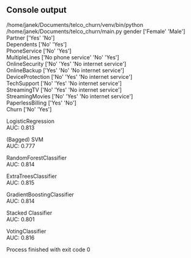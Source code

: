 ## Console output

/home/janek/Documents/telco_churn/venv/bin/python /home/janek/Documents/telco_churn/main.py
gender ['Female' 'Male']  
Partner ['Yes' 'No']  
Dependents ['No' 'Yes']  
PhoneService ['No' 'Yes']  
MultipleLines ['No phone service' 'No' 'Yes']  
OnlineSecurity ['No' 'Yes' 'No internet service']  
OnlineBackup ['Yes' 'No' 'No internet service']  
DeviceProtection ['No' 'Yes' 'No internet service']  
TechSupport ['No' 'Yes' 'No internet service']  
StreamingTV ['No' 'Yes' 'No internet service']  
StreamingMovies ['No' 'Yes' 'No internet service']  
PaperlessBilling ['Yes' 'No']  
Churn ['No' 'Yes']  

LogisticRegression  
AUC: 0.813

(Bagged) SVM  
AUC: 0.777

RandomForestClassifier  
AUC: 0.814

ExtraTreesClassifier  
AUC: 0.815

GradientBoostingClassifier  
AUC: 0.814

Stacked Classifier  
AUC: 0.801

VotingClassifier  
AUC: 0.816

Process finished with exit code 0